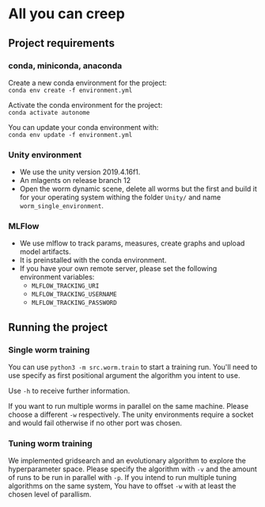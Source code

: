 # All you can creep

## Project requirements

### conda, miniconda, anaconda
Create a new conda environment for the project:  
```conda env create -f environment.yml```   


Activate the conda environment for the project:   
```conda activate autonome```   


You can update your conda environment with:   
```conda env update -f environment.yml```   

### Unity environment
- We use the unity version 2019.4.16f1. 
- An mlagents on release branch 12
- Open the worm dynamic scene, delete all worms but the first and build it for your operating system withing the folder `Unity/` and name `worm_single_environment`.

### MLFlow
- We use mlflow to track params, measures, create graphs and upload model artifacts.
- It is preinstalled with the conda environment.
- If you have your own remote server, please set the following environment variables:
  - `MLFLOW_TRACKING_URI`
  - `MLFLOW_TRACKING_USERNAME`
  - `MLFLOW_TRACKING_PASSWORD`

## Running the project

### Single worm training
You can use `python3 -m src.worm.train` to start a training run. You'll need to use specify as first positional argument the algorithm you intent to use.

Use `-h` to receive further information.

If you want to run multiple worms in parallel on the same machine. Please choose a different `-w` respectively. The unity environments require a socket and would fail otherwise if no other port was chosen.

### Tuning worm training
We implemented gridsearch and an evolutionary algorithm to explore the hyperparameter space. Please specify the algorithm with `-v` and the amount of runs to be run in parallel with `-p`. If you intend to run multiple tuning algorithms on the same system, You have to offset `-w` with at least the chosen level of parallism.


